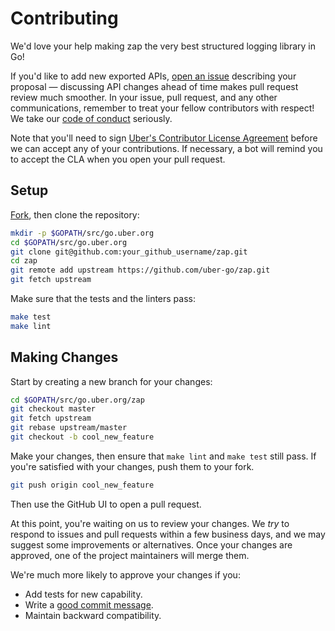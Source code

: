 # Contributing

We'd love your help making zap the very best structured logging library in Go!

If you'd like to add new exported APIs,  [open an issue][open-issue]
describing your proposal &mdash; discussing API changes ahead of time makes
pull request review much smoother. In your issue, pull request, and any other
communications,  remember to treat your fellow contributors with
respect! We take our [code of conduct](CODE_OF_CONDUCT.md) seriously.

Note that you'll need to sign [Uber's Contributor License Agreement][cla]
before we can accept any of your contributions. If necessary, a bot will remind
you to accept the CLA when you open your pull request.

## Setup

[Fork][fork], then clone the repository:

```bash
mkdir -p $GOPATH/src/go.uber.org
cd $GOPATH/src/go.uber.org
git clone git@github.com:your_github_username/zap.git
cd zap
git remote add upstream https://github.com/uber-go/zap.git
git fetch upstream
```

Make sure that the tests and the linters pass:

```bash
make test
make lint
```

## Making Changes

Start by creating a new branch for your changes:

```bash
cd $GOPATH/src/go.uber.org/zap
git checkout master
git fetch upstream
git rebase upstream/master
git checkout -b cool_new_feature
```

Make your changes, then ensure that `make lint` and `make test` still pass. If
you're satisfied with your changes, push them to your fork.

```bash
git push origin cool_new_feature
```

Then use the GitHub UI to open a pull request.

At this point, you're waiting on us to review your changes. We _try_ to respond
to issues and pull requests within a few business days, and we may suggest some
improvements or alternatives. Once your changes are approved, one of the
project maintainers will merge them.

We're much more likely to approve your changes if you:

- Add tests for new capability.
- Write a [good commit message][commit-message].
- Maintain backward compatibility.

[fork]: https://github.com/uber-go/zap/fork
[open-issue]: https://github.com/uber-go/zap/issues/new
[cla]: https://cla-assistant.io/uber-go/zap
[commit-message]: http://tbaggery.com/2008/04/19/a-note-about-git-commit-messages.html
